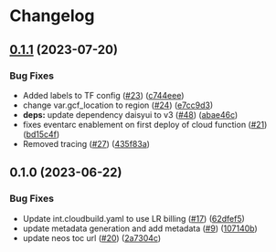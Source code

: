 # Changelog

## [0.1.1](https://github.com/GoogleCloudPlatform/terraform-ml-image-annotation-gcf/compare/v0.1.0...v0.1.1) (2023-07-20)


### Bug Fixes

* Added labels to TF config ([#23](https://github.com/GoogleCloudPlatform/terraform-ml-image-annotation-gcf/issues/23)) ([c744eee](https://github.com/GoogleCloudPlatform/terraform-ml-image-annotation-gcf/commit/c744eee3001a26b0bdcb0df3e432793d22331bcd))
* change var.gcf_location to region ([#24](https://github.com/GoogleCloudPlatform/terraform-ml-image-annotation-gcf/issues/24)) ([e7cc9d3](https://github.com/GoogleCloudPlatform/terraform-ml-image-annotation-gcf/commit/e7cc9d32bb71bc87b93dfedae81243a8ee13e9cd))
* **deps:** update dependency daisyui to v3 ([#48](https://github.com/GoogleCloudPlatform/terraform-ml-image-annotation-gcf/issues/48)) ([abae46c](https://github.com/GoogleCloudPlatform/terraform-ml-image-annotation-gcf/commit/abae46c37cc385b9dd6ed30553fd54818ca9bdc5))
* fixes eventarc enablement on first deploy of cloud function ([#21](https://github.com/GoogleCloudPlatform/terraform-ml-image-annotation-gcf/issues/21)) ([bd15c4f](https://github.com/GoogleCloudPlatform/terraform-ml-image-annotation-gcf/commit/bd15c4f085f1c18d7c8ed7e8c2e79efbd8f79665))
* Removed tracing ([#27](https://github.com/GoogleCloudPlatform/terraform-ml-image-annotation-gcf/issues/27)) ([435f83a](https://github.com/GoogleCloudPlatform/terraform-ml-image-annotation-gcf/commit/435f83abb92d9f4978cddae0a5a71d250b914270))

## 0.1.0 (2023-06-22)


### Bug Fixes

* Update int.cloudbuild.yaml to use LR billing ([#17](https://github.com/GoogleCloudPlatform/terraform-ml-image-annotation-gcf/issues/17)) ([62dfef5](https://github.com/GoogleCloudPlatform/terraform-ml-image-annotation-gcf/commit/62dfef50f7b7898cf46f94e8e19b4a464255b906))
* update metadata generation and add metadata ([#9](https://github.com/GoogleCloudPlatform/terraform-ml-image-annotation-gcf/issues/9)) ([107140b](https://github.com/GoogleCloudPlatform/terraform-ml-image-annotation-gcf/commit/107140bb21b33a610288d1a392f188949b063281))
* update neos toc url ([#20](https://github.com/GoogleCloudPlatform/terraform-ml-image-annotation-gcf/issues/20)) ([2a7304c](https://github.com/GoogleCloudPlatform/terraform-ml-image-annotation-gcf/commit/2a7304c71f16dc62da8a2eea37c75b2a2548cec5))
